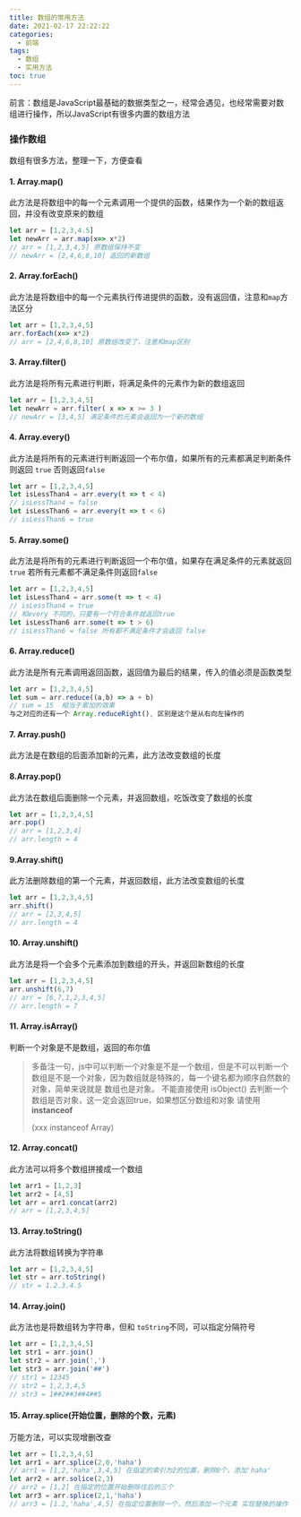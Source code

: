 ```yaml
---
title: 数组的常用方法
date: 2021-02-17 22:22:22
categories: 
  - 前端
tags: 
  - 数组 
  - 实用方法
toc: true
---
```



前言：数组是JavaScript最基础的数据类型之一，经常会遇见，也经常需要对数组进行操作，所以JavaScript有很多内置的数组方法

### 操作数组

数组有很多方法，整理一下，方便查看
<!-- more -->

#### 1. Array.map()

此方法是将数组中的每一个元素调用一个提供的函数，结果作为一个新的数组返回，并没有改变原来的数组

```js
let arr = [1,2,3,4.5]
let newArr = arr.map(x=> x*2)
// arr = [1,2,3,4,5] 原数组保持不变
// newArr = [2,4,6,8,10] 返回的新数组
```

#### 2. Array.forEach()

此方法是将数组中的每一个元素执行传进提供的函数，没有返回值，注意和`map`方法区分

```js
let arr = [1,2,3,4,5]
arr.forEach(x=> x*2)
// arr = [2,4,6,8,10] 原数组改变了，注意和map区别
```

#### 3. Array.filter()

此方法是将所有元素进行判断，将满足条件的元素作为新的数组返回

```js
let arr = [1,2,3,4,5]
let newArr = arr.filter( x => x >= 3 )
// newArr = [3,4,5] 满足条件的元素会返回为一个新的数组
```

#### 4. Array.every()

此方法是将所有的元素进行判断返回一个布尔值，如果所有的元素都满足判断条件则返回 `true` 否则返回`false`

```js
let arr = [1,2,3,4,5]
let isLessThan4 = arr.every(t => t < 4)
// isLessThan4 = false
let isLessThan6 = arr.every(t => t < 6)
// isLessThan6 = true
```

#### 5. Array.some()

此方法是将所有的元素进行判断返回一个布尔值，如果存在满足条件的元素就返回`true` 若所有元素都不满足条件则返回`false`

```js
let arr = [1,2,3,4,5]
let isLessThan4 = arr.some(t => t < 4)
// isLessThan4 = true 
// 和every 不同的，只要有一个符合条件就返回true
let isLessThan6 arr.some(t => t > 6)
// isLessThan6 = false 所有都不满足条件才会返回 false
```

#### 6. Array.reduce()

此方法是所有元素调用返回函数，返回值为最后的结果，传入的值必须是函数类型

```js
let arr = [1,2,3,4,5]
let sum = arr.reduce((a,b) => a + b)
// sum = 15  相当于累加的效果
与之对应的还有一个 Array.reduceRight(), 区别是这个是从右向左操作的
```

#### 7. Array.push()

此方法是在数组的后面添加新的元素，此方法改变数组的长度

#### 8.Array.pop()

此方法在数组后面删除一个元素，并返回数组，吃饭改变了数组的长度

```js
let arr = [1,2,3,4,5]
arr.pop()
// arr = [1,2,3,4]
// arr.length = 4
```

#### 9.Array.shift()

此方法删除数组的第一个元素，并返回数组，此方法改变数组的长度

```js
let arr = [1,2,3,4,5]
arr.shift()
// arr = [2,3,4,5]
// arr.length = 4
```

#### 10. Array.unshift()

此方法是将一个会多个元素添加到数组的开头，并返回新数组的长度

```js
let arr = [1,2,3,4,5]
arr.unshift(6,7)
// arr = [6,7,1,2,3,4,5]
// arr.length = 7
```

#### 11. Array.isArray()

判断一个对象是不是数组，返回的布尔值

> 多备注一句，js中可以判断一个对象是不是一个数组，但是不可以判断一个数组是不是一个对象，因为数组就是特殊的，每一个键名都为顺序自然数的对象，简单来说就是 数组也是对象。 不能直接使用 isObject() 去判断一个数组是否对象，这一定会返回true，如果想区分数组和对象 请使用 **instanceof** 
>
> (xxx instanceof Array)

#### 12. Array.concat()

此方法可以将多个数组拼接成一个数组

```js
let arr1 = [1,2,3]
let arr2 = [4,5]
let arr = arr1.concat(arr2)
// arr = [1,2,3,4,5]
```

#### 13. Array.toString()

此方法将数组转换为字符串

```js
let arr = [1,2,3,4,5]
let str = arr.toString()
// str = 1.2.3.4.5
```

#### 14. Array.join()

此方法也是将数组转为字符串，但和 `toString`不同，可以指定分隔符号

```JavaScript
let arr = [1,2,3,4,5]
let str1 = arr.join()
let str2 = arr.join(',')
let str3 = arr.join('##')
// str1 = 12345
// str2 = 1,2,3,4,5
// str3 = 1##2##3##4##5
```

#### 15. Array.splice(开始位置，删除的个数，元素)

万能方法，可以实现增删改查

```js
let arr = [1,2,3,4,5]
let arr1 = arr.splice(2,0,'haha')
// arr1 = [1,2,'haha',3,4,5] 在指定的索引为2的位置，删除0个，添加'haha'
let arr2 = arr.solice(2,3)
// arr2 = [1,2] 在指定的位置开始删除往后的三个
let arr3 = arr.splice(2,1,'haha')
// arr3 = [1.2,'haha',4,5] 在指定位置删除一个，然后添加一个元素 实现替换的操作

```



